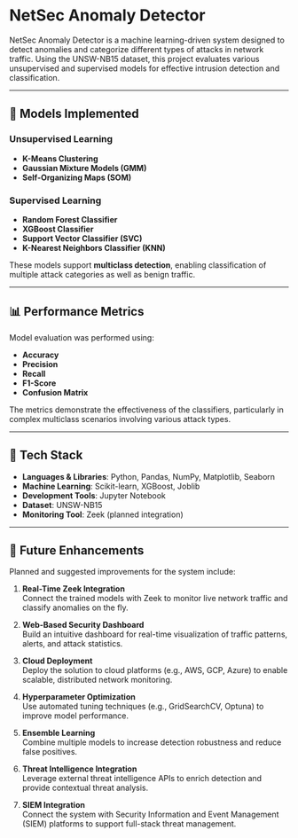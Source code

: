 # NetSec Anomaly Detector

NetSec Anomaly Detector is a machine learning-driven system designed to detect anomalies and categorize different types of attacks in network traffic. Using the UNSW-NB15 dataset, this project evaluates various unsupervised and supervised models for effective intrusion detection and classification.

---

## 🧠 Models Implemented

### Unsupervised Learning
- **K-Means Clustering**
- **Gaussian Mixture Models (GMM)**
- **Self-Organizing Maps (SOM)**

### Supervised Learning
- **Random Forest Classifier**
- **XGBoost Classifier**
- **Support Vector Classifier (SVC)**
- **K-Nearest Neighbors Classifier (KNN)**

These models support **multiclass detection**, enabling classification of multiple attack categories as well as benign traffic.

---

## 📊 Performance Metrics

Model evaluation was performed using:
- **Accuracy**
- **Precision**
- **Recall**
- **F1-Score**
- **Confusion Matrix**

The metrics demonstrate the effectiveness of the classifiers, particularly in complex multiclass scenarios involving various attack types.

---

## 🧰 Tech Stack

- **Languages & Libraries**: Python, Pandas, NumPy, Matplotlib, Seaborn
- **Machine Learning**: Scikit-learn, XGBoost, Joblib
- **Development Tools**: Jupyter Notebook
- **Dataset**: UNSW-NB15
- **Monitoring Tool**: Zeek (planned integration)

---

## 🚀 Future Enhancements

Planned and suggested improvements for the system include:

1. **Real-Time Zeek Integration**  
   Connect the trained models with Zeek to monitor live network traffic and classify anomalies on the fly.

2. **Web-Based Security Dashboard**  
   Build an intuitive dashboard for real-time visualization of traffic patterns, alerts, and attack statistics.

3. **Cloud Deployment**  
   Deploy the solution to cloud platforms (e.g., AWS, GCP, Azure) to enable scalable, distributed network monitoring.

4. **Hyperparameter Optimization**  
   Use automated tuning techniques (e.g., GridSearchCV, Optuna) to improve model performance.

5. **Ensemble Learning**  
   Combine multiple models to increase detection robustness and reduce false positives.

6. **Threat Intelligence Integration**  
   Leverage external threat intelligence APIs to enrich detection and provide contextual threat analysis.

7. **SIEM Integration**  
   Connect the system with Security Information and Event Management (SIEM) platforms to support full-stack threat management.

